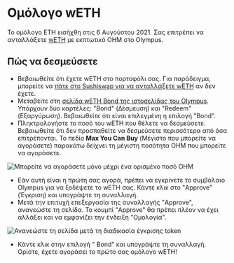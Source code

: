 # Ομόλογο wETH

Το ομόλογο ETH εισήχθη στις 6 Αυγούστου 2021. Σας επιτρέπει να ανταλλάξετε [wETH](https://weth.io) με εκπτωτικό OHM στο Olympus.

## Πώς να δεσμεύσετε

* Βεβαιωθείτε ότι έχετε wETH στο πορτοφόλι σας. Για παράδειγμα, μπορείτε να [πάτε στο Sushiswap για να ανταλλάξετε wETH](https://app.sushi.com/swap?inputCurrency=\&outputCurrency=0xC02aaA39b223FE8D0A0e5C4F27eAD9083C756Cc2) αν δεν έχετε.
* Μεταβείτε στη [σελίδα wETH Bond της ιστοσελίδας του Olympus](https://app.olympusdao.finance/#/bonds/eth). Υπάρχουν δύο καρτέλες: "Bond" (Δέσμευση) και "Redeem" (Εξαργύρωση). Βεβαιωθείτε ότι είναι επιλεγμένη η επιλογή "Bond".
* Πληκτρολογήστε το ποσό του wETH που θέλετε να δεσμεύσετε. Βεβαιωθείτε ότι δεν προσπαθείτε να δεσμεύσετε περισσότερα από όσα επιτρέπονται. Το πεδίο **Max You Can Buy** (Μέγιστο που μπορείτε να αγοράσετε) παρακάτω δείχνει τη μέγιστη ποσότητα OHM που μπορείτε να αγοράσετε.

![Μπορείτε να αγοράσετε μόνο μέχρι ένα ορισμένο ποσό OHM](https://docs.olympusdao.finance/\~/files/v0/b/gitbook-28427.appspot.com/o/assets%2F-MV4hwONledQK5nEDaUc%2F-Mi5-XM4N6o\_NrNzXc1L%2F-Mi50CbrZYkL\_nYiUDvD%2Fmax\_you\_can\_buy.png?alt=media\&token=61b5901e-49da-4306-8209-21f39507a8bc)

* Εάν αυτή είναι η πρώτη σας αγορά, πρέπει να εγκρίνετε το συμβόλαιο Olympus για να ξοδέψετε το wETH σας. Κάντε κλικ στο "Approve" (Έγκριση) και υπογράψτε τη συναλλαγή.
* Μετά την επιτυχή επεξεργασία της συναλλαγής "Approve", ανανεώστε τη σελίδα. Το κουμπί "Approve" θα πρέπει πλέον να έχει αλλάξει και να εμφανίζει την ένδειξη "Ομολογία".

![Ανανεώστε τη σελίδα μετά τη διαδικασία έγκρισης token](https://docs.olympusdao.finance/\~/files/v0/b/gitbook-28427.appspot.com/o/assets%2F-MV4hwONledQK5nEDaUc%2F-Mi7GYAoE--n\_WvV2tpv%2F-Mi7IkHaxj5rLjebOpvC%2Fbond\_refresh.png?alt=media\&token=7fd7727a-baa7-4944-9d1f-a6412e334ed5)

* Κάντε κλικ στην επιλογή " Bond" και υπογράψτε τη συναλλαγή. Ορίστε, έχετε αγοράσει το πρώτο σας ομόλογο wETH!
